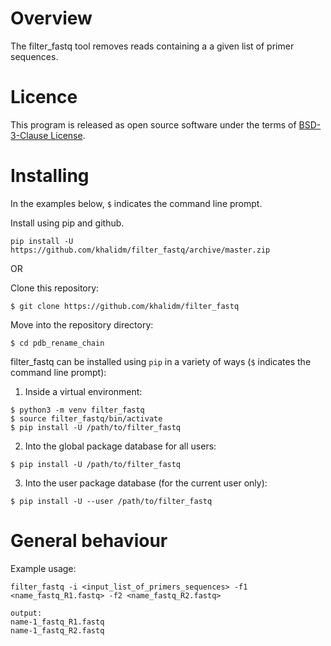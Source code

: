 # Overview

The filter_fastq tool removes reads containing a a given list of primer sequences.

# Licence

This program is released as open source software under the terms of [BSD-3-Clause License](https://raw.githubusercontent.com/bjpop/pdb_rename_chain/master/LICENSE).

# Installing

In the examples below, `$` indicates the command line prompt.

Install using pip and github.

```
pip install -U https://github.com/khalidm/filter_fastq/archive/master.zip

```

OR

Clone this repository:
```
$ git clone https://github.com/khalidm/filter_fastq
```

Move into the repository directory:
```
$ cd pdb_rename_chain
```

filter_fastq can be installed using `pip` in a variety of ways (`$` indicates the command line prompt):

1. Inside a virtual environment:
```
$ python3 -m venv filter_fastq
$ source filter_fastq/bin/activate
$ pip install -U /path/to/filter_fastq
```
2. Into the global package database for all users:
```
$ pip install -U /path/to/filter_fastq
```
3. Into the user package database (for the current user only):
```
$ pip install -U --user /path/to/filter_fastq
```

# General behaviour

Example usage:
```
filter_fastq -i <input_list_of_primers_sequences> -f1 <name_fastq_R1.fastq> -f2 <name_fastq_R2.fastq>

output:
name-1_fastq_R1.fastq
name-1_fastq_R2.fastq
```
